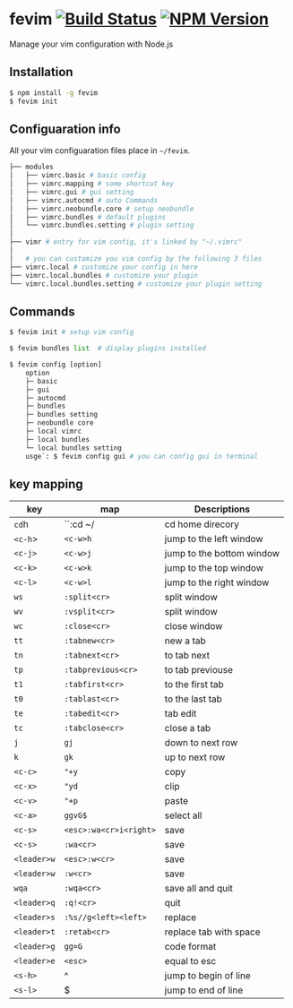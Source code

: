 # fevim [![Build Status](https://travis-ci.org/forsigner/fevim.svg?branch=master)](https://travis-ci.org/forsigner/fevim) [![NPM Version](http://img.shields.io/npm/v/fevim.svg?style=flat)](https://www.npmjs.org/package/fevim)

Manage your vim configuration with Node.js

## Installation

``` bash
$ npm install -g fevim
$ fevim init
```

## Configuaration info 

All your vim configuaration files place in <code>~/fevim</code>.

``` bash
├── modules
│   ├── vimrc.basic # basic config
│   ├── vimrc.mapping # some shortcut key
│   ├── vimrc.gui # gui setting
│   ├── vimrc.autocmd # auto Commands
│   ├── vimrc.neobundle.core # setup neobundle
│   ├── vimrc.bundles # default plugins
│   └── vimrc.bundles.setting # plugin setting
│  
├── vimr # entry for vim config, it's linked by "~/.vimrc"
│
│   # you can customize you vim config by the following 3 files
├── vimrc.local # customize your config in here
├── vimrc.local.bundles # customize your plugin
└── vimrc.local.bundles.setting # customize your plugin setting
```

## Commands

``` python
$ fevim init # setup vim config

$ fevim bundles list  # display plugins installed

$ fevim config [option]
	option
	├─ basic
	├─ gui
	├─ autocmd
	├─ bundles
	├─ bundles setting
	├─ neobundle core
	├─ local vimrc
	├─ local bundles
	└─ local bundles setting
	usge`: $ fevim config gui # you can config gui in terminal
```

## key mapping

key | map | Descriptions
--- | --- | ---
`cd`h | ``:cd ~/<right> | cd home direcory
`<c-h`> | `<c-w>h` | jump to the left window
`<c-j>` | `<c-w>j` | jump to the bottom window
`<c-k>` | `<c-w>k` | jump to the top window
`<c-l>` | `<c-w>l` | jump to the right window
`ws` | `:split<cr>` | split window
`wv` | `:vsplit<cr>` | split window
`wc` | `:close<cr>` | close window
`tt` | `:tabnew<cr>` | new a tab
`tn` | `:tabnext<cr>` | to tab next
`tp` | `:tabprevious<cr>` | to tab previouse
`t1` | `:tabfirst<cr>` | to the first tab
`t0` | `:tablast<cr>` | to the last tab
`te` | `:tabedit<cr>` | tab edit
`tc` | `:tabclose<cr>` | close a tab
`j` | `gj` | down to next row
`k` | `gk` | up to next row
`<c-c>` | `"+y` | copy
`<c-x>` | `"yd` | clip
`<c-v>` | `"+p` | paste
`<c-a>` | `ggvG$` | select all
`<c-s>` | `<esc>:wa<cr>i<right>` | save
`<c-s>` | `:wa<cr>` | save
`<leader>w` | `<esc>:w<cr>` | save
`<leader>w` | `:w<cr>` | save
`wqa` | `:wqa<cr>` | save all and quit
`<leader>q` | `:q!<cr>` | quit
`<leader>s` | `:%s//g<left><left>` | replace
`<leader>t` | `:retab<cr>` | replace tab with space
`<leader>g` | `gg=G`  | code format
`<leader>e` | `<esc>` | equal to esc
`<s-h>` | ^ | jump to begin of line
`<s-l>` | $ | jump to end of line



